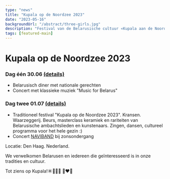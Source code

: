 ```yaml
---
type: "news"
title: "Kupala op de Noordzee 2023"
date: "2023-05-16"
backgroundUrl: "/abstract/three-girls.jpg"
description: "Festival van de Belarusische cultuur «Kupala aan de Noordzee 2023»"
tags: [featured-main]
---
```


# Kupala op de Noordzee 2023

### Dag één 30.06 [(details)](https://www.belarusians.nl/nl/events/kupalle-2023-1)
- Belarusisch diner met nationale gerechten
- Concert met klassieke muziek "Music for Belarus"

### Dag twee 01.07 [(details)](https://www.belarusians.nl/nl/events/kupalle-2023-2)
- Traditioneel festival "Kupala op de Noordzee 2023". Kransen. Waarzeggerij. Beurs, masterclass keramiek en rariteiten van Belarusische ambachtslieden en kunstenaars. Zingen, dansen, cultureel programma voor het hele gezin :)
- Concert [NAVIBAND](https://www.instagram.com/naviband/) bij zonsondergang

Locatie: Den Haag. Nederland.

We verwelkomen Belarusen en iedereen die geïnteresseerd is in onze tradities en cultuur.

Tot ziens op Kupala!☀️🌾🌸🔥 🤍❤️🤍
